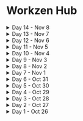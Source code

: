 # Workzen Hub

<details>
   <summary>Day 14 - Nov 8</summary>

   - <img align="center" src="https://raw.githubusercontent.com/rahuldkjain/github-profile-readme-generator/master/src/images/icons/Social/youtube.svg" height="15" width="15" />[
      Youtube](https://youtu.be/n60Dn0UsbEk?si=_msXvtSDfa8hnGvg) - Array and Array methods
   - 🗞 [News](https://www.msn.com/en-in/lifestyle/smart-living/i-m-a-former-google-recruiter-the-smartest-job-candidates-always-did-these-5-things-to-stand-out/ar-AA1jwGhv?ocid=msedgntp&cvid=efa91bf475eb47178fe82c644efa1073&ei=17) - The smartest job candidates always did these 5 things to stand out.
   - 🧠 Facts - pal·in·drome a word, phrase, or sequence that reads the same backward as forward, e.g., madam or nurses run..

</details>

<details>
   <summary>Day 13 - Nov 7</summary>

   - <img align="center" src="https://raw.githubusercontent.com/rahuldkjain/github-profile-readme-generator/master/src/images/icons/Social/youtube.svg" height="15" width="15" />[
      Youtube](https://youtu.be/n60Dn0UsbEk?si=_msXvtSDfa8hnGvg) - Array and Array methods
   - 🗞 [News](https://youtu.be/qdd2GZ0DVgc?si=EUJhf0K7OXAFwnE_) - Chat gpt 4 turbo dev day glimpse
   - 🧠 Facts - Cockamamie is an adjective used to describe something ridiculous, silly, or incredible.

</details>

<details>
   <summary>Day 12 - Nov 6</summary>

   - <img align="center" src="https://raw.githubusercontent.com/rahuldkjain/github-profile-readme-generator/master/src/images/icons/Social/youtube.svg" height="15" width="15" />[
      Youtube](https://youtu.be/vvanI8NRlSI?si=V_EbdmlMzFxkHuqN) - Functions / Methods
   - 🗞 [News](https://indianexpress.com/article/technology/artificial-intelligence/openai-devday-developers-conference-what-to-expect-where-to-watch-9015297/) - OpenAI’s first-ever developer conference tonight: What to expect and where to watch
   - 🧠 Facts - epitome - a perfect example of something.

</details>

<details>
   <summary>Day 11 - Nov 5</summary>

   - <img align="center" src="https://raw.githubusercontent.com/rahuldkjain/github-profile-readme-generator/master/src/images/icons/Social/youtube.svg" height="15" width="15" />[
      Youtube](https://youtu.be/mA23x39DjbI?si=ZM8nUaaGzvmtnwPw) - Switch / Nested conditions
   - 🗞 [News](https://www.livemint.com/companies/news/elon-musk-says-his-new-ai-bot-grok-will-have-sarcasm-and-access-to-x-information-11699179978073.html) -  Back
Elon Musk Says His New AI Bot ‘Grok’ Will Have Sarcasm and Access to X Information
   - 🧠 Facts -  Venezuela was the first country in the world to abolish the death penalty for all crimes, doing so by Constitution in 1863

</details>

<details>
   <summary>Day 10 - Nov 4</summary>

   - <img align="center" src="https://raw.githubusercontent.com/rahuldkjain/github-profile-readme-generator/master/src/images/icons/Social/youtube.svg" height="15" width="15" />[
      Youtube](https://youtu.be/mA23x39DjbI?si=fcnXF-hUj5cXeMQx) - Functions / Methods
   - 🗞 [News](https://www.news18.com/viral/haryana-pharma-company-gifts-cars-to-employees-on-diwali-honours-them-as-celebrities-8647921.html) - Haryana Pharma Company Gifts Cars to Employees on Diwali, Honours Them as 'Celebrities'
   - 🧠 Facts -  J is the last letter that was added to the English alphabet

</details>

<details>
   <summary>Day 9 - Nov 3</summary>

   - <img align="center" src="https://raw.githubusercontent.com/rahuldkjain/github-profile-readme-generator/master/src/images/icons/Social/youtube.svg" height="15" width="15" />[
      Youtube](https://youtu.be/ldYLYRNaucM?si=uVcqU3HrlJde24Wa) - Java
   - 🗞 [News](https://youtu.be/BF6lfPlAcgc?si=U5kfoX3k9BcFXGRV) - Tata Steel Posts Q2 Net Loss Bigger Than Estimate; But There Is A Silver Lining
   - 🧠 Facts -  Mosquitoes are attracted to certain colors.

</details>

<details>
   <summary>Day 8 - Nov 2</summary>

   - <img align="center" src="https://raw.githubusercontent.com/rahuldkjain/github-profile-readme-generator/master/src/images/icons/Social/youtube.svg" height="15" width="15" />[
      Youtube](https://youtu.be/TAtrPoaJ7gc?si=i_XohLcVBDQDvQJa) - Java
   - 🗞 [News](https://www.airtel.in/press-release/10-2023/airtel-in-partnership-with-ericsson-successfully-tests) - airtel-in-partnership-with-ericsson Test of Reduced Capability (RedCap) software on the Airtel 5G network.This will bring down complexity and extend the battery life of devices while delivering higher data speeds
   - 🧠 Facts - https://medium.com/thefreshwrites/conversions-and-promotions-in-java-d58959c994fa

</details>

<details>
   <summary>Day 7 - Nov 1</summary>

   - <img align="center" src="https://raw.githubusercontent.com/rahuldkjain/github-profile-readme-generator/master/src/images/icons/Social/youtube.svg" height="15" width="15" />[
      Youtube](https://youtube.com/shorts/Votsx3M1i24?si=R0va2eO30cOs9e_K) - Monotonic array
   - 🗞 [News](https://tech.hindustantimes.com/tech/news/cut-apple-scary-fast-event-was-shot-on-iphone-15-pro-max-to-launch-new-imac-macbook-pro-71698827210888.html) - Apple ‘Scary Fast’ event was shot on iPhone 15 Pro Max to launch new iMac, MacBook Pro
   - 🧠 Facts - Jira is the most popular software development project management application. The second most popular is Trello.

</details>

<details>
   <summary>Day 6 - Oct 31</summary>

   - <img align="center" src="https://raw.githubusercontent.com/rahuldkjain/github-profile-readme-generator/master/src/images/icons/Social/youtube.svg" height="15" width="15" />[
      Youtube](https://www.instagram.com/reel/Cy7m0LgrX9t/?igshid=MzRlODBiNWFlZA==) - Loader React
   - 🗞 [News](https://www.investopedia.com/personal-financial-management-pfm-5181311) - Getting started with personal finance
   - 🧠 Facts - A Petabyte is a lot of data - 1L GB = 1 Petabyte

</details>

<details>
   <summary>Day 5 - Oct 30</summary>

   - <img align="center" src="https://raw.githubusercontent.com/rahuldkjain/github-profile-readme-generator/master/src/images/icons/Social/youtube.svg" height="15" width="15" />[
      Youtube](https://youtube.com/shorts/q_nUHURoR24?si=LOPdatSx7vhhG2HC) - Avoid JS mistakes
   - 🗞 [News](https://www.bqprime.com/quarterly-earnings/tvs-motor-q2-results-profit-surges-32-on-higher-sales) - TVS Motor Q2 Results: Profit Surges 32% On Higher Sales
   - 🧠 Facts - In China being a professional Panda hugger is a viable career choice that can earn you up to 32,000$ yearly.

</details>

<details>
   <summary>Day 4 - Oct 29</summary>

   - <img align="center" src="https://raw.githubusercontent.com/rahuldkjain/github-profile-readme-generator/master/src/images/icons/Social/youtube.svg" height="15" width="15" />[
      Youtube](https://youtu.be/0r1SfRoLuzU?si=B24jYtFKdEsWwRTX) - Loops
   - 🗞 [News](https://youtube.com/shorts/hIiz8Km2tpo?si=xQk5pvL4eNaykJHr) - Google 5 intresting search
   - 🧠 Facts - It takes a drop of water 90 days to travel the entire Mississippi River

</details>

<details>
   <summary>Day 3 - Oct 28</summary>

   - <img align="center" src="https://raw.githubusercontent.com/rahuldkjain/github-profile-readme-generator/master/src/images/icons/Social/youtube.svg" height="15" width="15" />[
      Youtube](https://youtu.be/I5srDu75h_M?si=Gf17h7A7ZMRttsHZ) - Java Day 2 - If-else, Switch Break
   - 🗞 [News](https://www.strategyzer.com/library/spotify-business-model#:~:text=It%20uses%20a%20freemium%20revenue,keep%20its%20premium%20experience%20delightful.) - Spotify Buisness Model
   - 🧠 Facts - In China, roughly 20 million trees are chopped down every year to make disposable chopsticks

</details>

<details>
   <summary>Day 2 - Oct 27</summary>

   - <img align="center" src="https://raw.githubusercontent.com/rahuldkjain/github-profile-readme-generator/master/src/images/icons/Social/youtube.svg" height="15" width="15" />[
      Youtube](https://youtu.be/yRpLlJmRo2w?si=GwaKCMs-cOIyZJVM) - Java Day 1 - I/0
   - 🗞 [News](https://analyticsindiamag.com/why-is-everyone-making-genai-laptops/) - GenAI Laptops Future
   - 🧠 Facts - To prove that stomach ulcers are caused by bacteria, Barry Marshall drank broth filled with infectious bacteria, got ulcers, then cured himself with antibiotics. He won a Nobel Prize in 2005..

</details>

<details>
   <summary>Day 1 - Oct 26</summary>

   - <img align="center" src="https://raw.githubusercontent.com/rahuldkjain/github-profile-readme-generator/master/src/images/icons/Social/youtube.svg" height="15" width="15" />[
      Youtube](https://youtube.com/shorts/ilyWzhrV4o0?si=4pBSIgFNiq-tK1T2) - Js forloop and foreach loop
   - 🗞 [News](https://www.hindustantimes.com/business/adani-group-to-raise-4-billion-to-fund-green-hydrogen-plans-101698325168137.html) - Adani Group to raise $4 billion to fund green hydrogen plans
   - 🧠 Facts - NASA’s internet speed is 91 GB per second.

</details>

